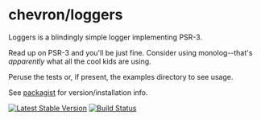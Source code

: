 # chevron/loggers

Loggers is a blindingly simple logger implementing PSR-3.

Read up on PSR-3 and you'll be just fine. Consider using monolog--that's *apparently* what all
the cool kids are using.

Peruse the tests or, if present, the examples directory to see usage.

See [packagist](https://packagist.org/packages/chevron/loggers) for version/installation info.

[![Latest Stable Version](https://poser.pugx.org/chevron/loggers/v/stable.svg)](https://packagist.org/packages/chevron/loggers)
[![Build Status](https://travis-ci.org/chevronphp/loggers.svg?branch=master)](https://travis-ci.org/chevronphp/loggers)






